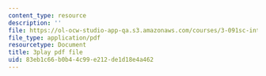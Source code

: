 ```yaml
---
content_type: resource
description: ''
file: https://ol-ocw-studio-app-qa.s3.amazonaws.com/courses/3-091sc-introduction-to-solid-state-chemistry-fall-2010/83eb1c66b0b44c99e212de1d18e4a462_VL0pw-yVgjM.pdf
file_type: application/pdf
resourcetype: Document
title: 3play pdf file
uid: 83eb1c66-b0b4-4c99-e212-de1d18e4a462
---
```

